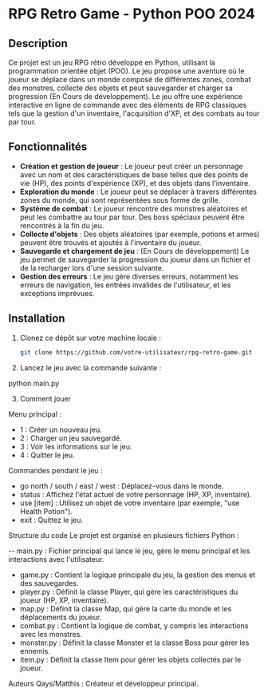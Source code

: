 # RPG Retro Game - Python POO 2024

## Description
Ce projet est un jeu RPG rétro développé en Python, utilisant la programmation orientée objet (POO). Le jeu propose une aventure où le joueur se déplace dans un monde composé de différentes zones, combat des monstres, collecte des objets et peut sauvegarder et charger sa progression (En Cours de développement). Le jeu offre une expérience interactive en ligne de commande avec des éléments de RPG classiques tels que la gestion d'un inventaire, l'acquisition d'XP, et des combats au tour par tour.

## Fonctionnalités
- **Création et gestion de joueur** : Le joueur peut créer un personnage avec un nom et des caractéristiques de base telles que des points de vie (HP), des points d'expérience (XP), et des objets dans l'inventaire.
- **Exploration du monde** : Le joueur peut se déplacer à travers différentes zones du monde, qui sont représentées sous forme de grille.
- **Système de combat** : Le joueur rencontre des monstres aléatoires et peut les combattre au tour par tour. Des boss spéciaux peuvent être rencontrés à la fin du jeu.
- **Collecte d'objets** : Des objets aléatoires (par exemple, potions et armes) peuvent être trouvés et ajoutés à l'inventaire du joueur.
- **Sauvegarde et chargement de jeu** : (En Cours de développement) Le jeu permet de sauvegarder la progression du joueur dans un fichier et de la recharger lors d'une session suivante.
- **Gestion des erreurs** : Le jeu gère diverses erreurs, notamment les erreurs de navigation, les entrées invalides de l'utilisateur, et les exceptions imprévues.

## Installation

1. Clonez ce dépôt sur votre machine locale :

   ```bash
   git clone https://github.com/votre-utilisateur/rpg-retro-game.git
   
2. Lancez le jeu avec la commande suivante :

python main.py

3. Comment jouer

Menu principal :

- 1 : Créer un nouveau jeu.
- 2 : Charger un jeu sauvegardé.
- 3 : Voir les informations sur le jeu.
- 4 : Quitter le jeu.

Commandes pendant le jeu :

- go north / south / east / west : Déplacez-vous dans le monde.
- status : Affichez l'état actuel de votre personnage (HP, XP, inventaire).
- use [item] : Utilisez un objet de votre inventaire (par exemple, "use Health Potion").
- exit : Quittez le jeu.

Structure du code
Le projet est organisé en plusieurs fichiers Python :

-- main.py : Fichier principal qui lance le jeu, gère le menu principal et les interactions avec l'utilisateur.
- game.py : Contient la logique principale du jeu, la gestion des menus et des sauvegardes.
- player.py : Définit la classe Player, qui gère les caractéristiques du joueur (HP, XP, inventaire).
- map.py : Définit la classe Map, qui gère la carte du monde et les déplacements du joueur.
- combat.py : Contient la logique de combat, y compris les interactions avec les monstres.
- monster.py : Définit la classe Monster et la classe Boss pour gérer les ennemis.
- item.py : Définit la classe Item pour gérer les objets collectés par le joueur.

Auteurs
Qays/Matthis : Créateur et développeur principal.
